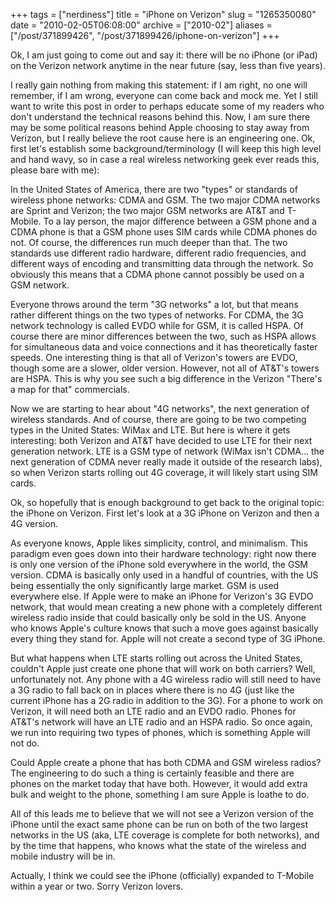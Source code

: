 +++
tags = ["nerdiness"]
title = "iPhone on Verizon"
slug = "1265350080"
date = "2010-02-05T06:08:00"
archive = ["2010-02"]
aliases = ["/post/371899426", "/post/371899426/iphone-on-verizon"]
+++

Ok, I am just going to come out and say it: there will be no iPhone (or
iPad) on the Verizon network anytime in the near future (say, less than
five years).

I really gain nothing from making this statement: if I am right, no one
will remember, if I am wrong, everyone can come back and mock me.  Yet
I still want to write this post in order to perhaps educate some of my
readers who don't understand the technical reasons behind this.  Now, I am
sure there may be some political reasons behind Apple choosing to stay
away from Verizon, but I really believe the root cause here is an
engineering one.  Ok, first let's establish some background/terminology (I
will keep this high level and hand wavy, so in case a real wireless
networking geek ever reads this, please bare with me):

In the United States of America, there are two "types" or standards of
wireless phone networks: CDMA and GSM.  The two major CDMA networks are
Sprint and Verizon; the two major GSM networks are AT&T and T-Mobile.  To
a lay person, the major difference between a GSM phone and a CDMA phone is
that a GSM phone uses SIM cards while CDMA phones do not.  Of course, the
differences run much deeper than that.  The two standards use different
radio hardware, different radio frequencies, and different ways of
encoding and transmitting data through the network.  So obviously this
means that a CDMA phone cannot possibly be used on a GSM network.

Everyone throws around the term "3G networks" a lot, but that means rather
different things on the two types of networks.  For CDMA, the 3G network
technology is called EVDO while for GSM, it is called HSPA.  Of course
there are minor differences between the two, such as HSPA allows for
simultaneous data and voice connections and it has theoretically faster
speeds.  One interesting thing is that all of Verizon's towers are EVDO,
though some are a slower, older version.  However, not all of AT&T's
towers are HSPA.  This is why you see such a big difference in the Verizon
"There's a map for that" commercials.

Now we are starting to hear about "4G networks", the next generation of
wireless standards.  And of course, there are going to be two competing
types in the United States: WiMax and LTE.  But here is where it gets
interesting:  both Verizon and AT&T have decided to use LTE for their next
generation network.  LTE is a GSM type of network (WiMax isn't CDMA... the
next generation of CDMA never really made it outside of the research
labs), so when Verizon starts rolling out 4G coverage, it will likely
start using SIM cards.

Ok, so hopefully that is enough background to get back to the original
topic: the iPhone on Verizon.  First let's look at a 3G iPhone on Verizon
and then a 4G version.

As everyone knows, Apple likes simplicity, control, and minimalism.  This
paradigm even goes down into their hardware technology: right now there is
only one version of the iPhone sold everywhere in the world, the GSM
version.  CDMA is basically only used in a handful of countries, with the
US being essentially the only significantly large market.  GSM is used
everywhere else.  If Apple were to make an iPhone for Verizon's 3G EVDO
network, that would mean creating a new phone with a completely different
wireless radio inside that could basically only be sold in the US.  Anyone
who knows Apple's culture knows that such a move goes against basically
every thing they stand for.  Apple will not create a second type of 3G
iPhone.

But what happens when LTE starts rolling out across the United States,
couldn't Apple just create one phone that will work on both carriers?
Well, unfortunately not.  Any phone with a 4G wireless radio will still
need to have a 3G radio to fall back on in places where there is no 4G
(just like the current iPhone has a 2G radio in addition to the 3G).  For
a phone to work on Verizon, it will need both an LTE radio and an EVDO
radio.  Phones for AT&T's network will have an LTE radio and an HSPA
radio.  So once again, we run into requiring two types of phones, which is
something Apple will not do.

Could Apple create a phone that has both CDMA and GSM wireless radios?
The engineering to do such a thing is certainly feasible and there are
phones on the market today that have both.  However, it would add extra
bulk and weight to the phone, something I am sure Apple is loathe to do.

All of this leads me to believe that we will not see a Verizon version of
the iPhone until the exact same phone can be run on both of the two
largest networks in the US (aka, LTE coverage is complete for both
networks), and by the time that happens, who knows what the state of the
wireless and mobile industry will be in.

Actually, I think we could see the iPhone (officially) expanded to
T-Mobile within a year or two.  Sorry Verizon lovers.
